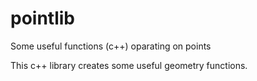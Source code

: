 # pointlib
Some useful functions (c++) oparating on points

This c++ library creates some useful geometry functions.
